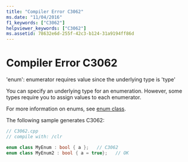 ```yaml
---
title: "Compiler Error C3062"
ms.date: "11/04/2016"
f1_keywords: ["C3062"]
helpviewer_keywords: ["C3062"]
ms.assetid: 78632e6d-255f-42c3-b124-31a9194ff86d
---
```

# Compiler Error C3062

'enum': enumerator requires value since the underlying type is 'type'

You can specify an underlying type for an enumeration. However, some types require you to assign values to each enumerator.

For more information on enums, see [enum class](../../extensions/enum-class-cpp-component-extensions.md).

The following sample generates C3062:

```cpp
// C3062.cpp
// compile with: /clr

enum class MyEnum : bool { a };   // C3062
enum class MyEnum2 : bool { a = true};   // OK
```
